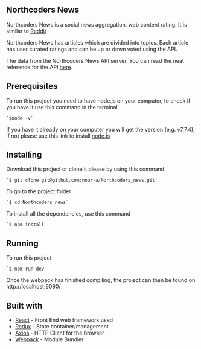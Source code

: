 ## Northcoders News

Northcoders News is a social news aggregation, web content rating. It is similar to [Reddit](https://www.reddit.com/)

Northcoders News has articles which are divided into topics. Each article has user curated ratings and can be up or down voted using the API.

The data from the Northcoders News API server. You can read the neat reference for the API [here](https://northcoders-news-api.herokuapp.com/).

## Prerequisites

To run this project you need to have node.js on your computer, to check if you have it use this command in the terminal.
```
`$node -v`
```
If you have it already on your computer you will get the version  (e.g. v7.7.4), if not please use this link to install [node.js](https://nodejs.org/en/)

## Installing

Download this project or clone it please by using this command 
```
`$ git clone git@github.com:nour-a/Northcoders_news.git`
```
To go to the project folder
```
`$ cd Northcoders_news`
```
To install all the dependencies, use this command
```
`$ npm install
```
## Running
To run this project 
```
`$ npm run dev
```
Once the webpack has finished compiling, the project can then be found on http://localhost:9090/

## Built with
- [React](https://facebook.github.io/react/) - Front End web framework used
- [Redux](http://redux.js.org/docs/introduction/) - State container/management
- [Axios](https://github.com/mzabriskie/axios) - HTTP Client for the browser
- [Webpack](https://webpack.github.io/) - Module Bundler 
